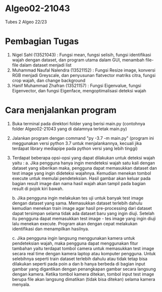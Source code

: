 # Algeo02-21043
Tubes 2 Algeo 22/23

# Pembagian Tugas
1. Nigel Sahl (13521043)                : Fungsi mean, fungsi selisih, fungsi identifikasi wajah dengan dataset, dan program utama dalam GUI, menambah file-file dalam dataset menjadi list  
2. Muhammad Naufal Nalendra (13521152)  : Fungsi Resize image, konversi RGB menjadi Greyscale, dan penyusunan flatvector matriks citra, fungsi crop wajah, dan change background
3. Hanif Muhammad Zhafran (13521157)    : Fungsi Eigenvalue, fungsi Eigenvector, dan fungsi Eigenface, mengoptimalisasi deteksi wajah  

# Cara menjalankan program 
1. Buka terminal pada direktori folder yang berisi main.py (contohnya folder Algeo02-21043 yang di dalamnya terletak main.py)
2. Jalankan program dengan command "py -3.7 -m  main.py" (program ini meggunakan versi python 3.7 untuk menjalankannya, kecuali jika terdapat library mediapipe pada python versi yang lebih tinggi)
3. Terdapat beberapa opsi-opsi yang dapat dilakukan untuk deteksi wajah yaitu :
    a. Jika pengguna hanya ingin mendeteksi wajah satu kali dengan dataset yang siberikan maka, pengguna dapat memasukkan dataset dan test image yang ingin dideteksi wajahnya. Kemudian menekan tombol execute untuk memulai pendeteksian. Hasil gambar akan keluar pada bagian result image dan nama hasil wajah akan tampil pada bagian result di pojok kiri bawah. 

    b. Jika pengguna ingin melakukan tes uji untuk banyak test image dengan dataset yang sama. Memasukkan dataset terlebih dahulu kemudian menekan train image agar hasil pre-processing dari dataset dapat tersimpan selama tidak ada dataset baru yang ingin diuji. Setelah itu pengguna dapat memasukkan test image - tes image yang ingin diuji lalu menekan execute. Program akan dengan cepat melakukan identifikasi dan menampilkan hasilnya. 

    c. Jika pengguna ingin langsung menggunakan kamera untuk pendeteksian wajah, maka pengguna dapat menggunakan fitur tambahan yaitu terdapat tombol camera untuk memasukkan test image secara real time dengan kamera laptop atau komputer pengguna. Untuk selebihnya seperti train dataset terlebih dahulu atau tidak tetap bisa dilakukan seperti pada poin a dan b hanya berbeda di bagian input gambar yang digantikan dengan penangkapan gambar secara langsung dengan kamera. Ketika tombol kamera ditekan, tombol input test image berupa file akan langsung dimatikan (tidak bisa ditekan)  selama kamera menyala. 
